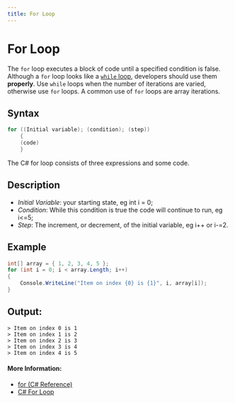```yaml
---
title: For Loop
---
```


# For Loop

The `for` loop executes a block of code until a specified condition is false. Although a `for` loop looks like a <a href='https://guide.freecodecamp.org/csharp/while-loop' target='_blank' rel='nofollow'>`while` loop</a>, developers should use them __properly__. Use `while` loops when the number of iterations are varied, otherwise use `for` loops. A common use of `for` loops are array iterations.

## Syntax
```C#
for ((Initial variable); (condition); (step)) 
	{
	(code)
	}
```

The C# for loop consists of three expressions and some code.

## Description

- *Initial Variable*: your starting state, eg int i = 0;
- *Condition*: While this condition is true the code will continue to run, eg i<=5;
- *Step*: The increment, or decrement, of the initial variable, eg i++ or i-=2.

## Example
```C#
int[] array = { 1, 2, 3, 4, 5 };
for (int i = 0; i < array.Length; i++)
{
	Console.WriteLine("Item on index {0} is {1}", i, array[i]);
}
```

## Output:
```
> Item on index 0 is 1
> Item on index 1 is 2
> Item on index 2 is 3
> Item on index 3 is 4
> Item on index 4 is 5
```
#### More Information:

* <a href='https://docs.microsoft.com/en-us/dotnet/csharp/language-reference/keywords/for' target='_blank' rel='nofollow'>for (C# Reference)</a>
* <a href='https://www.dotnetperls.com/for' target='_blank' rel='nofollow'>C# For Loop</a>
